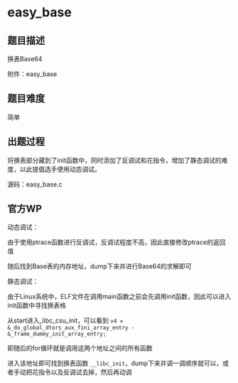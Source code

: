 # easy_base

## 题目描述

换表Base64

附件：easy_base

## 题目难度

简单

## 出题过程

将换表部分藏到了init函数中，同时添加了反调试和花指令，增加了静态调试的难度，以此提倡选手使用动态调试。

源码：easy_base.c

## 官方WP

动态调试：

由于使用ptrace函数进行反调试，反调试程度不高，因此直接修改ptrace的返回值

随后找到Base表的内存地址，dump下来并进行Base64的求解即可

静态调试：

由于Linux系统中，ELF文件在调用main函数之前会先调用init函数，因此可以进入init函数中寻找换表格

从start进入_libc_csu_init，可以看到 `v4 = &_do_global_dtors_aux_fini_array_entry - &_frame_dummy_init_array_entry;`

即随后的for循环就是调用这两个地址之间的所有函数

进入该地址即可找到换表函数 `__libc_init`，dump下来并调一调顺序就可以，或者手动把花指令以及反调试去掉，然后再动调
